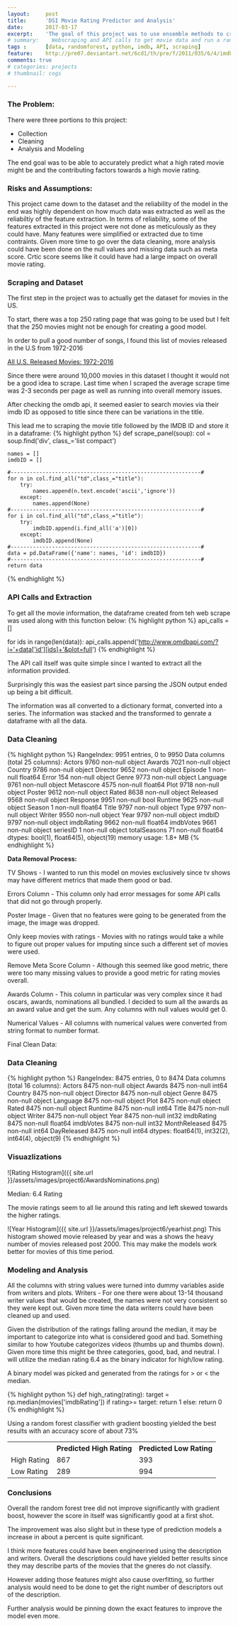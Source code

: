 ```yaml
---
layout:     post
title:      'DSI Movie Rating Predictor and Analysis'
date:       2017-03-17
excerpt:    'The goal of this project was to use ensemble methods to create a movie prediction model. The model would determine if a movie would be getting a high or low rating. Some of the contributing factors to the rating would also be explored.'
# summary:    Webscraping and API calls to get movie data and run a random forest prediction on it.
tags :      [data, randomforest, python, imdb, API, scraping]
feature:    http://pre07.deviantart.net/6cd1/th/pre/f/2011/035/6/4/imdb_top_250_movie_poster_by_saxon1964-d38rnod.jpg
comments: true
# categories: projects
# thumbnail: cogs

---
```

### The Problem:

There were three portions to this project:
- Collection
- Cleaning
- Analysis and Modeling

The end goal was to be able to accurately predict what a high rated movie might be and the contributing factors towards a high movie rating.

### Risks and Assumptions:
This project came down to the dataset and the reliability of the model in the end was highly dependent on how much data was extracted as well as the reliabiltiy of the feature extraction.
In terms of reliability, some of the features extracted in this project were not done as meticulously as they could have. Many features were simplified or extracted due to time contraints.
Given more time to go over the data cleaning, more analysis could have been done on the null values and missing data such as meta score. Crtic score seems like it could have had a large impact on overall movie rating.

### Scraping and Dataset
The first step in the project was to actually get the dataset for movies in the US.

To start, there was a top 250 rating page that was going to be used but I felt that the 250 movies might not be enough for creating a good model.

In order to pull a good number of songs, I found this list of movies released in the U.S from 1972-2016


[All U.S. Released Movies: 1972-2016](http://www.imdb.com/list/ls057823854/)

Since there were around 10,000 movies in this dataset I thought it would not be a good idea to scrape.
Last time when I scraped the average scrape time was 2-3 seconds per page as well as running into overall memory issues.

After checking the omdb api, it seemed easier to search movies via their imdb ID as opposed to title since there can be variations in the title.

This lead me to scraping the movie title followed by the IMDB ID and store it in a dataframe:
{% highlight python %}
def scrape_panel(soup):
    col = soup.find('div', class_='list compact')

    names = []
    imdbID = []

    #------------------------------------------------------------#
    for n in col.find_all("td",class_="title"):
        try:
            names.append(n.text.encode('ascii','ignore'))
        except:
            names.append(None)
    #------------------------------------------------------------#
    for i in col.find_all("td",class_="title"):
        try:
            imdbID.append(i.find_all('a')[0])
        except:
            imdbID.append(None)
    #------------------------------------------------------------#
    data = pd.DataFrame({'name': names, 'id': imdbID})
    #------------------------------------------------------------#
    return data
{% endhighlight %}

### API Calls and Extraction

To get all the movie information, the dataframe created from teh web scrape was used along with this function below:
{% highlight python %}
api_calls = []


for ids in range(len(data)):
    api_calls.append('http://www.omdbapi.com/?i='+data['id'][ids]+'&plot=full')
{% endhighlight %}

The API call itself was quite simple since I wanted to extract all the information provided.

Surprisingly this was the easiest part since parsing the JSON output ended up being a bit difficult.

The information was all converted to a dictionary format, converted into a series. The information was stacked and the transformed to genrate a dataframe with all the data.


### Data Cleaning

{% highlight python %}
	RangeIndex: 9951 entries, 0 to 9950
	Data columns (total 25 columns):
	Actors          9760 non-null object
	Awards          7021 non-null object
	Country         9786 non-null object
	Director        9652 non-null object
	Episode         1 non-null float64
	Error           154 non-null object
	Genre           9773 non-null object
	Language        9761 non-null object
	Metascore       4575 non-null float64
	Plot            9718 non-null object
	Poster          9612 non-null object
	Rated           8638 non-null object
	Released        9568 non-null object
	Response        9951 non-null bool
	Runtime         9625 non-null object
	Season          1 non-null float64
	Title           9797 non-null object
	Type            9797 non-null object
	Writer          9550 non-null object
	Year            9797 non-null object
	imdbID          9797 non-null object
	imdbRating      9662 non-null float64
	imdbVotes       9661 non-null object
	seriesID        1 non-null object
	totalSeasons    71 non-null float64
	dtypes: bool(1), float64(5), object(19)
	memory usage: 1.8+ MB
{% endhighlight %}

**Data Removal Process:**


TV Shows - I wanted to run this model on movies exclusively since tv shows may have different metrics that made them good or bad.

Errors Column - This column only had error messages for some API calls that did not go through properly.

Poster Image - Given that no features were going to be generated from the image, the image was dropped.

Only keep movies with ratings - Movies with no ratings would take a while to figure out proper values for imputing since such a different set of movies were used.

Remove Meta Score Column - Although this seemed like good metric, there were too many missing values to provide a good metric for rating movies overall.

Awards Column - This column in particular was very complex since it had oscars, awards, nominations all bundled. I decided to sum all the awards as an award value and get the sum. Any columns with null values would get 0.

Numerical Values - All columns with numerical values were converted from string format to number format.

Final Clean Data:

### Data Cleaning

{% highlight python %}
	RangeIndex: 8475 entries, 0 to 8474
	Data columns (total 16 columns):
	Actors           8475 non-null object
	Awards           8475 non-null int64
	Country          8475 non-null object
	Director         8475 non-null object
	Genre            8475 non-null object
	Language         8475 non-null object
	Plot             8475 non-null object
	Rated            8475 non-null object
	Runtime          8475 non-null int64
	Title            8475 non-null object
	Writer           8475 non-null object
	Year             8475 non-null int32
	imdbRating       8475 non-null float64
	imdbVotes        8475 non-null int32
	MonthReleased    8475 non-null int64
	DayReleased      8475 non-null int64
	dtypes: float64(1), int32(2), int64(4), object(9)
{% endhighlight %}
### Visuazlizations
![Rating Histogram]({{ site.url }}/assets/images/project6/AwardsNominations.png)

Median: 6.4 Rating

The movie ratings seem to all lie around this rating and left skewed towards the higher ratings.

![Year Histogram]({{ site.url }}/assets/images/project6/yearhist.png)
This histogram showed movie released by year and was a shows the heavy number of movies released post 2000. This may make the models work better for movies of this time period.


### Modeling and Analysis

All the columns with string values were turned into dummy variables aside from writers and plots.
Writers - For one there were about 13-14 thousand writer values that would be created, the names were not very consistent so they were kept out. Given more time the data writerrs could have been cleaned up and used.


Given the distribution of the ratings falling around the median, it may be important to categorize into what is considered good and bad. Something similar to how Youtube categorizes videos (thumbs up and thumbs down). Given more time this might be three categories, good, bad, and neutral. I will utilize the median rating 6.4 as the binary indicator for high/low rating.

A binary model was picked and generated from the ratings for > or < the median.

{% highlight python %}
def high_rating(rating):
    target = np.median(movies['imdbRating'])
    if rating>= target:
        return 1
    else:
        return 0
{% endhighlight %}

Using a random forest classifier with gradient boosting yielded the best results with an accuracy score of about 73%


<table>
  <tr>
  	<th>   </th>
    <th>Predicted High Rating</th>
    <th>Predicted Low Rating</th>
  </tr>
  <tr>
    <td>High Rating</td>
    <td>867</td>
    <td>393</td>
  </tr>
  <tr>
    <td>Low Rating</td>
    <td>289</td>
    <td>994</td>
  </tr>
</table>


### Conclusions
Overall the random forest tree did not improve significantly with gradient boost, however the score in itself was significantly good at a first shot.

The improvement was also slight but in these type of prediction models a increase in about a percent is quite significant.

I think more features could have been engineerined using the description and writers. Overall the descriptions could have yielded better results since they may describe parts of the movies that the gneres do not classify.

However adding those features might also cause overfitting, so further analysis would need to be done to get the right number of descriptors out of the description.

Further analysis would be pinning down the exact features to improve the model even more.
